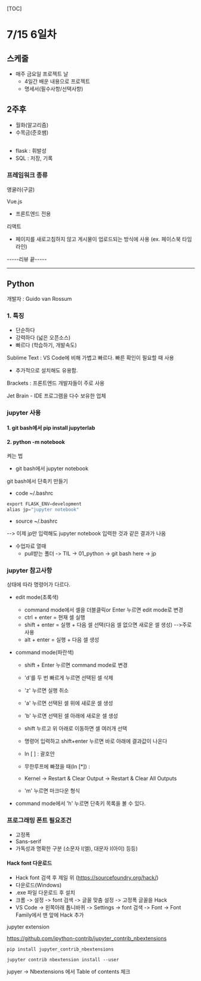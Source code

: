 [TOC]

# 7/15 6일차

## 스케줄

- 매주 금요일 프로젝트 날
  - 4일간 배운 내용으로 프로젝트
  - 명세서(필수사항/선택사항)

## 2주후

- 월화(알고리즘)
- 수목금(준호쌤)



## 

- flask : 휘발성
- SQL : 저장, 기록



### 프레임워크 종류

앵귤러(구글)

Vue.js 

- 프론트엔드 전용

리액트

- 페이지를 새로고침하지 않고 게시물이 업로드되는 방식에 사용 (ex. 페이스북 타임라인)

-----리뷰 끝-----

---





## Python

개발자 : Guido van Rossum

### 1. 특징

- 단순하다
- 강력하다 (넓은 오픈소스)
- 빠르다 (학습하기, 개발속도)



Sublime Text : VS Code에 비해 가볍고 빠르다. 빠른 확인이 필요할 때 사용

- 추가적으로 설치해도 유용함.

Brackets : 프론트엔드 개발자들이 주로 사용



Jet Brain - IDE 프로그램을 다수 보유한 업체



### jupyter 사용

#### 1. git bash에서 pip install jupyterlab

#### 2. python -m notebook



켜는 법

- git bash에서 jupyter notebook



git bash에서 단축키 만들기

- code ~/.bashrc

```python
export FLASK_ENV=development
alias jp="jupyter notebook"
```

- source ~/.bashrc

--> 이제 jp만 입력해도 jupyter notebook 입력한 것과 같은 결과가 나옴

- 수업자료 열때 
  - pull받는 폴더 -> TIL -> 01_python -> git bash here -> jp



### jupyter 참고사항



상태에 따라 명령어가 다르다.

- edit mode(초록색)
  - command mode에서 셀을 더블클릭or Enter 누르면 edit mode로 변경
  - ctrl + enter = 현재 셀 실행
  - shift + enter = 실행 + 다음 셀 선택(다음 셀 없으면 새로운 셀 생성) -->주로 사용
  - alt + enter = 실행 + 다음 셀 생성



- command mode(파란색)

  - shift + Enter 누르면 command mode로 변경
  - 'd'를 두 번 빠르게 누르면 선택된 셀 삭제
  - 'z' 누르면 실행 취소
  - 'a' 누르면 선택된 셀 위에 새로운 셀 생성
  - 'b' 누르면 선택된 셀 아래에 새로운 셀 생성
  - shift 누르고 위 아래로 이동하면 셀 여러개 선택
  - 명령어 입력하고 shift+enter 누르면 바로 아래에 결과값이 나온다
  - In [ ] : 괄호안

  - 무한루프에 빠졌을 때(In [*]) : 
  - Kernel  -> Restart & Clear Output -> Restart & Clear All Outputs
  - 'm' 누르면 마크다운 형식



- command mode에서 'h' 누르면 단축키 목록을 볼 수 있다.



### 프로그래밍 폰트 필요조건

- 고정폭
- Sans-serif
- 가독성과 명확한 구분 (소문자 l(엘), 대문자 I(아이) 등등)



#### Hack font 다운로드

- Hack font 검색 후 제일 위 (https://sourcefoundry.org/hack/)
- 다운로드(Windows)
- .exe 파일 다운로드 후 설치
- 크롬 -> 설정 -> font 검색 -> 글꼴 맞춤 설정 -> 고정폭 글꼴을 Hack
- VS Code -> 왼쪽아래 톱니바퀴 -> Settings -> font 검색 -> Font -> Font Family에서 맨 앞에 Hack 추가



jupyter extension

https://github.com/ipython-contrib/jupyter_contrib_nbextensions

```
pip install jupyter_contrib_nbextensions
```

```
jupyter contrib nbextension install --user
```

jupyer -> Nbextensions 에서 Table of contents 체크



